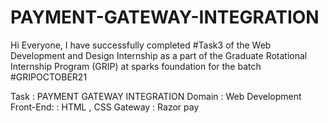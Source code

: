 # PAYMENT-GATEWAY-INTEGRATION

Hi Everyone,
I have successfully completed #Task3 of the Web Development and Design Internship as a part of the Graduate Rotational Internship Program (GRIP) at sparks foundation for the batch #GRIPOCTOBER21

Task : PAYMENT GATEWAY INTEGRATION
Domain : Web Development
Front-End: : HTML , CSS
Gateway : Razor pay
